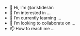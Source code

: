 - 👋 Hi, I’m @aristideshn
- 👀 I’m interested in ...
- 🌱 I’m currently learning ...
- 💞️ I’m looking to collaborate on ...
- 📫 How to reach me ...

<!---
aristideshn/aristideshn is a ✨ special ✨ repository because its `README.md` (this file) appears on your GitHub profile.
You can click the Preview link to take a look at your changes.
--->
